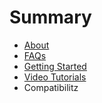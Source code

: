 # Summary

* [About](README.md)
* [FAQs](faqs.md)
* [Getting Started](getting_started.md)
* [Video Tutorials](video_tutorials.md)
* Compatibilitz

